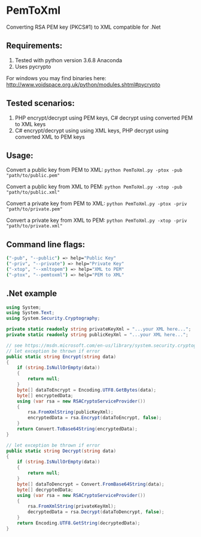 # PemToXml

Converting RSA PEM key (PKCS#1) to XML compatible for .Net

## Requirements:
1. Tested with python version 3.6.8 Anaconda
2. Uses pycrypto

For windows you may find binaries here: http://www.voidspace.org.uk/python/modules.shtml#pycrypto

## Tested scenarios:
1. PHP encrypt/decrypt using PEM keys, C# decrypt using converted PEM to XML keys
2. C# encrypt/decrypt using using XML keys, PHP decrypt using converted XML to PEM keys

## Usage:
Convert a public key from PEM to XML: `python PemToXml.py -ptox -pub "path/to/public.pem"`

Convert a public key from XML to PEM: `python PemToXml.py -xtop -pub "path/to/public.xml"`

Convert a private key from PEM to XML: `python PemToXml.py -ptox -priv "path/to/private.pem"`

Convert a private key from XML to PEM: `python PemToXml.py -xtop -priv "path/to/private.xml"`

## Command line flags:
```bash
("-pub", "--public") => help="Public Key"
("-priv", "--private") => help="Private Key"
("-xtop", "--xmltopem") => help="XML to PEM"
("-ptox", "--pemtoxml") => help="PEM to XML"
 ```

## .Net example
```csharp
using System;
using System.Text;
using System.Security.Cryptography;
```
```csharp
private static readonly string privateKeyXml = "...your XML here...";
private static readonly string publicKeyXml = "...your XML here...";

// see https://msdn.microsoft.com/en-us/library/system.security.cryptography.rsacryptoserviceprovider.aspx
// let exception be thrown if error
public static string Encrypt(string data)
{
    if (string.IsNullOrEmpty(data))
    {
  		return null;
    }
    byte[] dataToEncrypt = Encoding.UTF8.GetBytes(data);
    byte[] encryptedData;
    using (var rsa = new RSACryptoServiceProvider())
    {
        rsa.FromXmlString(publicKeyXml);
        encryptedData = rsa.Encrypt(dataToEncrypt, false);
    }
    return Convert.ToBase64String(encryptedData);
}

// let exception be thrown if error
public static string Decrypt(string data)
{
    if (string.IsNullOrEmpty(data))
    {
        return null;
    }
    byte[] dataToDencrypt = Convert.FromBase64String(data);
    byte[] decryptedData;
    using (var rsa = new RSACryptoServiceProvider())
    {
        rsa.FromXmlString(privateKeyXml);
        decryptedData = rsa.Decrypt(dataToDencrypt, false);
    }
    return Encoding.UTF8.GetString(decryptedData);
}
```

